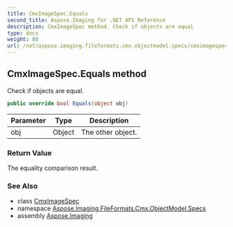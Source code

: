 ```yaml
---
title: CmxImageSpec.Equals
second_title: Aspose.Imaging for .NET API Reference
description: CmxImageSpec method. Check if objects are equal
type: docs
weight: 80
url: /net/aspose.imaging.fileformats.cmx.objectmodel.specs/cmximagespec/equals/
---
```

## CmxImageSpec.Equals method

Check if objects are equal.

```csharp
public override bool Equals(object obj)
```

| Parameter | Type | Description |
| --- | --- | --- |
| obj | Object | The other object. |

### Return Value

The equality comparison result.

### See Also

* class [CmxImageSpec](../)
* namespace [Aspose.Imaging.FileFormats.Cmx.ObjectModel.Specs](../../cmximagespec/)
* assembly [Aspose.Imaging](../../../)


